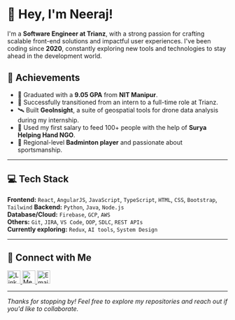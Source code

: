 # 👋 Hey, I'm Neeraj!

I'm a **Software Engineer at Trianz**, with a strong passion for crafting scalable front-end solutions and impactful user experiences. I've been coding since **2020**, constantly exploring new tools and technologies to stay ahead in the development world.

## 🚀 Achievements

- 🏅 Graduated with a **9.05 GPA** from **NIT Manipur**.
- 💼 Successfully transitioned from an intern to a full-time role at Trianz.
- 🛰️ Built **GeoInsight**, a suite of geospatial tools for drone data analysis during my internship.
- 🙌 Used my first salary to feed 100+ people with the help of **Surya Helping Hand NGO**.
- 🏸 Regional-level **Badminton player** and passionate about sportsmanship.

---

## 💻 Tech Stack

**Frontend:** `React`, `AngularJS`, `JavaScript`, `TypeScript`, `HTML`, `CSS`, `Bootstrap`, `Tailwind`
**Backend:** `Python`, `Java`, `Node.js`  
**Database/Cloud:** `Firebase`, `GCP`, `AWS`  
**Others:** `Git`, `JIRA`, `VS Code`, `OOP`, `SDLC`, `REST APIs`  
**Currently exploring:** `Redux`, `AI tools`, `System Design`

---

## 🤝 Connect with Me

<a href="https://linkedin.com/in/neeraj-kr-gupta" target="_blank">
  <img src="https://cdn-icons-png.flaticon.com/512/174/174857.png" alt="LinkedIn" width="30" height="30"/>
</a>
<a href="https://medium.com/@yourhandle" target="_blank">
  <img src="https://cdn-icons-png.flaticon.com/512/5968/5968866.png" alt="Medium" width="30" height="30"/>
</a>
<a href="mailto:kumarguptaneeraj.100@gmail.com" target="_blank">
  <img src="https://cdn-icons-png.flaticon.com/512/732/732200.png" alt="Email" width="30" height="30"/>
</a>

---

_Thanks for stopping by! Feel free to explore my repositories and reach out if you'd like to collaborate._
